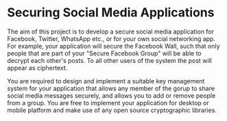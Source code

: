 # Securing Social Media Applications
The aim of this project is to develop a secure social media application for Facebook, Twitter, WhatsApp etc., or for your own social networking app. For example, your application will secure the Facebook Wall, such that only people that are part of your "Secure Facebook Group" will be able to decrypt each other's posts. To all other users of the system the post will appear as ciphertext.

You are required to design and implement a suitable key management system for your application that allows any member of the gorup to share social media messages securely, and allows you to add or remove people from a group. You are free to implement your application for desktop or mobile platform and make use of any open source cryptographic libraries.